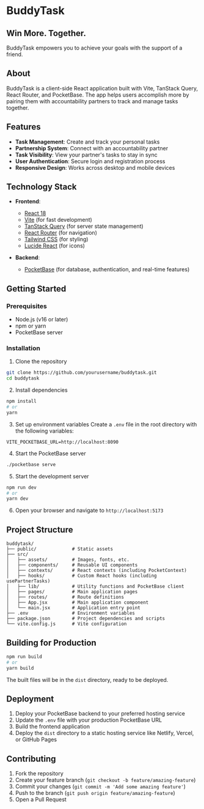 # BuddyTask

## Win More. Together.

BuddyTask empowers you to achieve your goals with the support of a friend.

## About

BuddyTask is a client-side React application built with Vite, TanStack Query, React Router, and PocketBase. The app helps users accomplish more by pairing them with accountability partners to track and manage tasks together.

## Features

- **Task Management**: Create and track your personal tasks
- **Partnership System**: Connect with an accountability partner
- **Task Visibility**: View your partner's tasks to stay in sync
- **User Authentication**: Secure login and registration process
- **Responsive Design**: Works across desktop and mobile devices

## Technology Stack

- **Frontend**:

  - [React 18](https://react.dev/)
  - [Vite](https://vitejs.dev/) (for fast development)
  - [TanStack Query](https://tanstack.com/query/latest) (for server state management)
  - [React Router](https://reactrouter.com/) (for navigation)
  - [Tailwind CSS](https://tailwindcss.com/) (for styling)
  - [Lucide React](https://lucide.dev/guide/packages/lucide-react) (for icons)

- **Backend**:
  - [PocketBase](https://pocketbase.io/) (for database, authentication, and real-time features)

## Getting Started

### Prerequisites

- Node.js (v16 or later)
- npm or yarn
- PocketBase server

### Installation

1. Clone the repository

```bash
git clone https://github.com/yourusername/buddytask.git
cd buddytask
```

2. Install dependencies

```bash
npm install
# or
yarn
```

3. Set up environment variables
   Create a `.env` file in the root directory with the following variables:

```
VITE_POCKETBASE_URL=http://localhost:8090
```

4. Start the PocketBase server

```bash
./pocketbase serve
```

5. Start the development server

```bash
npm run dev
# or
yarn dev
```

6. Open your browser and navigate to `http://localhost:5173`

## Project Structure

```
buddytask/
├── public/             # Static assets
├── src/
│   ├── assets/         # Images, fonts, etc.
│   ├── components/     # Reusable UI components
│   ├── contexts/       # React contexts (including PocketContext)
│   ├── hooks/          # Custom React hooks (including usePartnerTasks)
│   ├── lib/            # Utility functions and PocketBase client
│   ├── pages/          # Main application pages
│   ├── routes/         # Route definitions
│   ├── App.jsx         # Main application component
│   └── main.jsx        # Application entry point
├── .env                # Environment variables
├── package.json        # Project dependencies and scripts
└── vite.config.js      # Vite configuration
```

## Building for Production

```bash
npm run build
# or
yarn build
```

The built files will be in the `dist` directory, ready to be deployed.

## Deployment

1. Deploy your PocketBase backend to your preferred hosting service
2. Update the `.env` file with your production PocketBase URL
3. Build the frontend application
4. Deploy the `dist` directory to a static hosting service like Netlify, Vercel, or GitHub Pages

## Contributing

1. Fork the repository
2. Create your feature branch (`git checkout -b feature/amazing-feature`)
3. Commit your changes (`git commit -m 'Add some amazing feature'`)
4. Push to the branch (`git push origin feature/amazing-feature`)
5. Open a Pull Request
